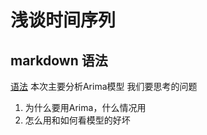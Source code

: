 # 浅谈时间序列
## markdown 语法
[语法](https://www.jianshu.com/p/191d1e21f7ed)
本次主要分析Arima模型   我们要思考的问题
1. 为什么要用Arima，什么情况用
2. 怎么用和如何看模型的好坏 

